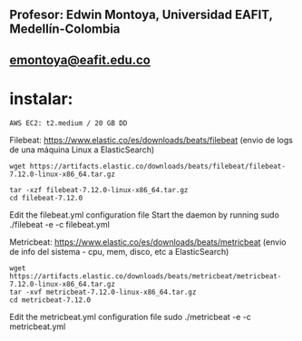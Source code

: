 ## Profesor: Edwin Montoya, Universidad EAFIT, Medellín-Colombia
## emontoya@eafit.edu.co

# instalar:

    AWS EC2: t2.medium / 20 GB DD

Filebeat: https://www.elastic.co/es/downloads/beats/filebeat (envio de logs de una máquina Linux a ElasticSearch)

    wget https://artifacts.elastic.co/downloads/beats/filebeat/filebeat-7.12.0-linux-x86_64.tar.gz

    tar -xzf filebeat-7.12.0-linux-x86_64.tar.gz
    cd filebeat-7.12.0

Edit the filebeat.yml configuration file
Start the daemon by running sudo ./filebeat -e -c filebeat.yml

Metricbeat: https://www.elastic.co/es/downloads/beats/metricbeat (envio de info del sistema - cpu, mem, disco, etc a ElasticSearch)

    wget https://artifacts.elastic.co/downloads/beats/metricbeat/metricbeat-7.12.0-linux-x86_64.tar.gz
    tar -xvf metricbeat-7.12.0-linux-x86_64.tar.gz
    cd metricbeat-7.12.0

Edit the metricbeat.yml configuration file
sudo ./metricbeat -e -c metricbeat.yml